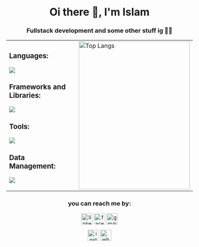 <h1 align="center">Oi there 👋, I'm Islam</h1>
<h3 align="center">Fullstack development and some other stuff ig 🤷‍♂️</h3>
<table>
  <tr>
    <td>
      <h3>Languages:</h3>
      <p>
        <a href="https://skillicons.dev">
          <img src="https://skillicons.dev/icons?i=html,css,js,ts,py,php,java,cs,cpp,bash,matlab" />
        </a>
      </p>

  <h3>Frameworks and Libraries:</h3>
      <p>
        <a href="https://skillicons.dev">
          <img src="https://skillicons.dev/icons?i=react,vue,bootstrap,tailwind,express,nodejs,redux,threejs,unity" />
        </a>
      </p>

  <h3>Tools:</h3>
      <p>
        <a href="https://skillicons.dev">
          <img src="https://skillicons.dev/icons?i=git,github,docker,jest,vim,npm,nginx" />
        </a>
      </p>

  <h3>Data Management:</h3>
      <p>
        <a href="https://skillicons.dev">
          <img src="https://skillicons.dev/icons?i=mysql,postgresql,redis" />
        </a>
      </p>
    </td>
    <td style="vertical-align: top;">
      <img
        src="https://github-readme-stats.vercel.app/api/top-langs/?username=the-sofishticated-man&layout=donut-vertical&theme=dark"
        alt="Top Langs"
        width="300"
        height="400"
      />
    </td>
  </tr>
</table>
<h3 align="center">you can reach me by:</h2>
    <p align="center">
      <a href="https://www.linkedin.com/in/islam-lameche-8266802a1/" target="blank"><img align="center"
         src="https://img.shields.io/badge/linkedin-%231DA1F2.svg?style=for-the-badge&logo=linkedin&logoColor=white"
         alt="linkedin" height="30"/></a>
      <a href="https://fb.com/adam.abou.tafra" target="blank"><img align="center"
         src="https://img.shields.io/badge/facebook-4267B2.svg?style=for-the-badge&logo=facebook&logoColor=white"
         alt="facebook" height="30"/></a>
      <a href="mailto:lameche1isalm@gmail.com" target="blank"><img align="center"
         src="https://img.shields.io/badge/gmail-EA4335.svg?style=for-the-badge&logo=gmail&logoColor=white"
         alt="gmail" height="30"/></a>
    </p>
  <p align="center">
      <a href="https://instagram.com/the_sofishticated_man" target="blank"><img align="center"
         src="https://img.shields.io/badge/instagram-%23E4405F.svg?style=for-the-badge&logo=Instagram&logoColor=white"
         alt="instagram" height="30"/></a>
      <a href="https://wa.me/+213663136103" target="blank"><img align="center"
         src="https://img.shields.io/badge/whatsapp-4B7F1.svg?style=for-the-badge&logo=whatsapp&logoColor=white"
         alt="whatsapp" height="30"/></a>
    </p>
